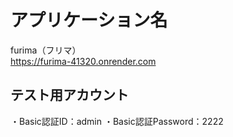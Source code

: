 # アプリケーション名
furima（フリマ）  
https://furima-41320.onrender.com
## テスト用アカウント
・Basic認証ID：admin
・Basic認証Password：2222


<!-- # テーブル設計

## users テーブル

| Column             | Type    | Options     |
| ------------------ | ------- | ----------- |
| nickname           | string  | null: false |
| email              | string  | null: false, unique: true |
| encrypted_password | string  | null: false |
| last_name_kanji    | string  | null: false |
| first_name_kanji   | string  | null: false |
| last_name_kana     | string  | null: false |
| first_name_kana    | string  | null: false |
| birthday           | date    | null: false |


### Association

- has_many :items
- has_many :purchases

## items テーブル

| Column              | Type       | Options     |
| ------------------- | ---------- | ----------- |
| user                | references | null: false, foreign_key: true|
| name                | string     | null: false |
| description         | text       | null: false |
| category_id         | integer    | null: false |
| condition_id        | integer    | null: false |
| shipping_pay_id     | integer    | null: false |
| prefecture_id       | integer    | null: false |
| shipping_time_id    | integer    | null: false |
| price               | integer    | null: false |

### Association

- belongs_to :user
- has_one :purchase
- has_one_attached :image

## purchases テーブル

| Column   | Type       | Options                        |
| -------- | ---------- | ------------------------------ |
| user     | references | null: false, foreign_key: true |
| item     | references | null: false, foreign_key: true |

### Association

- belongs_to :user
- belongs_to :item
- has_one :delivery

## deliveries テーブル

| Column        | Type       | Options     |
| ------------- | ---------- | ----------- |
| post_code     | string     | null: false |
| prefecture_id | integer    | null: false |
| municipal     | string     | null: false |
| street        | string     | null: false |
| building      | string     |
| call          | string     | null: false |
| purchase      | references | null: false, foreign_key: true |

### Association

- belongs_to :purchase -->
